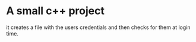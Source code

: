 # A small c++ project
it creates a file with the users credentials and then checks for them at login time.